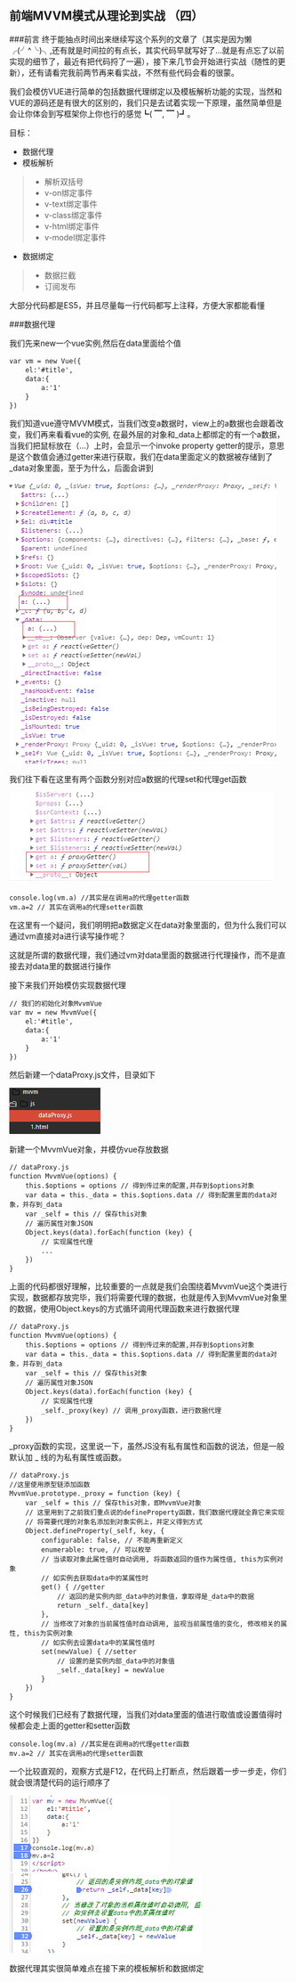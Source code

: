 ## 前端MVVM模式从理论到实战 （四）

###前言
终于能抽点时间出来继续写这个系列的文章了（其实是因为懒╭(╯^╰)╮,还有就是时间拉的有点长，其实代码早就写好了...就是有点忘了以前实现的细节了，最近有把代码捋了一遍），接下来几节会开始进行实战（随性的更新），还有请看完我前两节再来看实战，不然有些代码会看的很蒙。

我们会模仿VUE进行简单的包括数据代理绑定以及模板解析功能的实现，当然和VUE的源码还是有很大的区别的，我们只是去试着实现一下原理，虽然简单但是会让你体会到写框架你上你也行的感觉┗( ▔, ▔ )┛。


目标：
* 数据代理    
* 模板解析 
> * 解析双括号   
> * v-on绑定事件   
> * v-text绑定事件   
> * v-class绑定事件   
> * v-html绑定事件  
> * v-model绑定事件   
* 数据绑定 
> * 数据拦截  
> * 订阅发布  

大部分代码都是ES5，并且尽量每一行代码都写上注释，方便大家都能看懂

###数据代理

我们先来new一个vue实例,然后在data里面给个值
~~~
var vm = new Vue({
    el:'#title',
    data:{
        a:'1'
    }
})
~~~
我们知道vue遵守MVVM模式，当我们改变a数据时，view上的a数据也会跟着改变，我们再来看看vue的实例,
在最外层的对象和_data上都绑定的有一个a数据，当我们把鼠标放在（...）上时，会显示一个invoke property getter的提示，意思是这个数值会通过getter来进行获取，我们在data里面定义的数据被存储到了_data对象里面，至于为什么，后面会讲到

![](../img/MVVM/1.png)

我们往下看在这里有两个函数分别对应a数据的代理set和代理get函数

![](../img/MVVM/2.png)

~~~
console.log(vm.a) //其实是在调用a的代理getter函数
vm.a=2 // 其实在调用a的代理setter函数
~~~
在这里有一个疑问，我们明明把a数据定义在data对象里面的，但为什么我们可以通过vm直接对a进行读写操作呢？

这就是所谓的数据代理，我们通过vm对data里面的数据进行代理操作，而不是直接去对data里的数据进行操作

接下来我们开始模仿实现数据代理
~~~
// 我们的初始化对象MvvmVue
var mv = new MvvmVue({
    el:'#title',
    data:{
        a:'1'
    }
})
~~~
然后新建一个dataProxy.js文件，目录如下

![](../img/MVVM/3.png)

新建一个MvvmVue对象，并模仿vue存放数据
~~~
// dataProxy.js
function MvvmVue(options) {
    this.$options = options // 得到传过来的配置,并存到$options对象
    var data = this._data = this.$options.data // 得到配置里面的data对象，并存到_data
    var _self = this // 保存this对象
    // 遍历属性对象JSON
    Object.keys(data).forEach(function (key) {
        // 实现属性代理
        ...
    })
}
~~~
上面的代码都很好理解，比较重要的一点就是我们会围绕着MvvmVue这个类进行实现，数据都存放完毕，我们将需要代理的数据，也就是传入到MvvmVue对象里的数据，使用Object.keys的方式循环调用代理函数来进行数据代理
~~~
// dataProxy.js
function MvvmVue(options) {
    this.$options = options // 得到传过来的配置,并存到$options对象
    var data = this._data = this.$options.data // 得到配置里面的data对象，并存到_data
    var _self = this // 保存this对象
    // 遍历属性对象JSON
    Object.keys(data).forEach(function (key) {
        // 实现属性代理
        _self._proxy(key) // 调用_proxy函数，进行数据代理
    })
}
~~~
_proxy函数的实现，这里说一下，虽然JS没有私有属性和函数的说法，但是一般默认加 _ 线的为私有属性或函数。

~~~
// dataProxy.js
//这里使用原型链添加函数
MvvmVue.prototype._proxy = function (key) {
    var _self = this // 保存this对象，即MvvmVue对象
    // 这里用到了之前我们重点说的defineProperty函数，我们数据代理就全靠它来实现
    // 将需要代理的对象名添加到对象实例上，并定义得到方式
    Object.defineProperty(_self, key, {
        configurable: false, // 不能再重新定义
        enumerable: true, // 可以枚举
        // 当读取对象此属性值时自动调用, 将函数返回的值作为属性值, this为实例对象
        // 如实例去获取data中的某属性时
        get() { //getter
            // 返回的是实例内部_data中的对象值，拿取得是_data中的数据
            return _self._data[key]
        },
        // 当修改了对象的当前属性值时自动调用, 监视当前属性值的变化, 修改相关的属性, this为实例对象
        // 如实例去设置data中的某属性值时
        set(newValue) { //setter
            // 设置的是实例内部_data中的对象值
            _self._data[key] = newValue
        }
    })
}
~~~

这个时候我们已经有了数据代理，当我们对data里面的值进行取值或设置值得时候都会走上面的getter和setter函数
~~~
console.log(mv.a) //其实是在调用a的代理getter函数
mv.a=2 // 其实在调用a的代理setter函数
~~~

一个比较直观的，观察方式是F12，在代码上打断点，然后跟着一步一步走，你们就会很清楚代码的运行顺序了

![](../img/MVVM/4.png)
![](../img/MVVM/5.png)

数据代理其实很简单难点在接下来的模板解析和数据绑定

